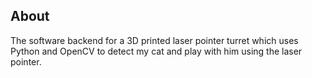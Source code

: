 ## About
The software backend for a 3D printed laser pointer turret which uses Python and OpenCV to detect my cat and play with him using the laser pointer.
